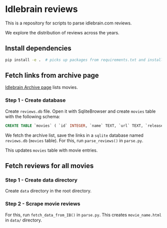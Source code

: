 # Idlebrain reviews

This is a repository for scripts to parse idlebrain.com reviews.

We explore the distribution of reviews across the years.

## Install dependencies

```bash
pip install -e .  # picks up packages from requirements.txt and installs
```

## Fetch links from archive page

[Idlebrain Archive page](http://www.idlebrain.com/movie/archive/index.html) lists movies.

### Step 1 - Create database

Create `reviews.db` file. Open it with SqliteBrowser and create `movies` table with the following schema:

```sql
CREATE TABLE `movies` ( `id` INTEGER, `name` TEXT, `url` TEXT, `release_date` TEXT, `rating` TEXT )
```

We fetch the archive list, save the links in a `sqlite` database named `reviews.db` (`movies` table). For this, run `parse_reviews()` in `parse.py`.

This updates `movies` table with movie entries.

## Fetch reviews for all movies

### Step 1 - Create data directory

Create `data` directory in the root directory.

### Step 2 - Scrape movie reviews

For this, run `fetch_data_from_IB()` in `parse.py`. This creates `movie_name.html` in `data/` directory.

